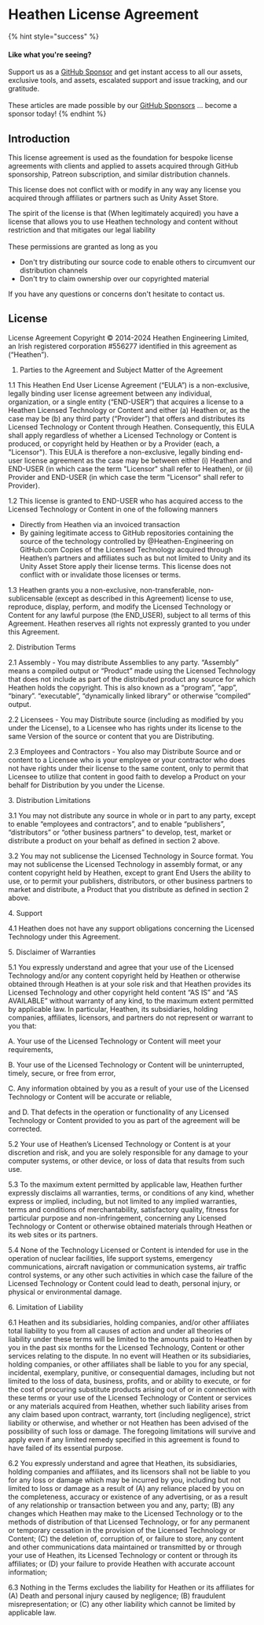 # Heathen License Agreement

{% hint style="success" %}
#### Like what you're seeing?

Support us as a [GitHub Sponsor](./) and get instant access to all our assets, exclusive tools, and assets, escalated support and issue tracking, and our gratitude.\
\
These articles are made possible by our [GitHub Sponsors](./) ... become a sponsor today!
{% endhint %}

## Introduction

This license agreement is used as the foundation for bespoke license agreements with clients and applied to assets acquired through GitHub sponsorship, Patreon subscription, and similar distribution channels.

This license does not conflict with or modify in any way any license you acquired through affiliates or partners such as Unity Asset Store.

The spirit of the license is that (When legitimately acquired) you have a license that allows you to use Heathen technology and content without restriction and that mitigates our legal liability\
\
These permissions are granted as long as you&#x20;

* Don't try distributing our source code to enable others to circumvent our distribution channels
* Don't try to claim ownership over our copyrighted material

If you have any questions or concerns don't hesitate to contact us.

## License

License Agreement Copyright © 2014-2024 Heathen Engineering Limited, an Irish registered corporation #556277 identified in this agreement as (“Heathen”).

1. Parties to the Agreement and Subject Matter of the Agreement

1.1 This Heathen End User License Agreement (“EULA”) is a non-exclusive, legally binding user license agreement between any individual, organization, or a single entity (“END-USER”) that acquires a license to a Heathen Licensed Technology or Content and either (a) Heathen or, as the case may be (b) any third party (“Provider”) that offers and distributes its Licensed Technology or Content through Heathen. Consequently, this EULA shall apply regardless of whether a Licensed Technology or Content is produced, or copyright held by Heathen or by a Provider (each, a "Licensor"). This EULA is therefore a non-exclusive, legally binding end-user license agreement as the case may be between either (i) Heathen and END-USER (in which case the term "Licensor" shall refer to Heathen), or (ii) Provider and END-USER (in which case the term "Licensor" shall refer to Provider).

1.2 This license is granted to END-USER who has acquired access to the Licensed Technology or Content in one of the following manners

* Directly from Heathen via an invoiced transaction
* By gaining legitimate access to GitHub repositories containing the source of the technology controlled by @Heathen-Engineering on GitHub.com Copies of the Licensed Technology acquired through Heathen’s partners and affiliates such as but not limited to Unity and its Unity Asset Store apply their license terms. This license does not conflict with or invalidate those licenses or terms.

1.3 Heathen grants you a non-exclusive, non-transferable, non-sublicensable (except as described in this Agreement) license to use, reproduce, display, perform, and modify the Licensed Technology or Content for any lawful purpose (the END\_USER), subject to all terms of this Agreement. Heathen reserves all rights not expressly granted to you under this Agreement.

&#x20;  2\. Distribution Terms

2.1 Assembly - You may distribute Assemblies to any party. “Assembly” means a compiled output or “Product” made using the Licensed Technology that does not include as part of the distributed product any source for which Heathen holds the copyright. This is also known as a “program”, “app”, “binary”. “executable”, “dynamically linked library” or otherwise “compiled” output.

2.2 Licensees - You may Distribute source (including as modified by you under the License), to a Licensee who has rights under its license to the same Version of the source or content that you are Distributing.

2.3 Employees and Contractors - You also may Distribute Source and or content to a Licensee who is your employee or your contractor who does not have rights under their license to the same content, only to permit that Licensee to utilize that content in good faith to develop a Product on your behalf for Distribution by you under the License.

&#x20;  3\. Distribution Limitations

3.1 You may not distribute any source in whole or in part to any party, except to enable “employees and contractors”, and to enable “publishers”, “distributors” or “other business partners” to develop, test, market or distribute a product on your behalf as defined in section 2 above.

3.2 You may not sublicense the Licensed Technology in Source format. You may not sublicense the Licensed Technology in assembly format, or any content copyright held by Heathen, except to grant End Users the ability to use, or to permit your publishers, distributors, or other business partners to market and distribute, a Product that you distribute as defined in section 2 above.

&#x20;  4\. Support

4.1 Heathen does not have any support obligations concerning the Licensed Technology under this Agreement.

&#x20;  5\. Disclaimer of Warranties

5.1 You expressly understand and agree that your use of the Licensed Technology and/or any content copyright held by Heathen or otherwise obtained through Heathen is at your sole risk and that Heathen provides its Licensed Technology and other copyright held content “AS IS” and “AS AVAILABLE” without warranty of any kind, to the maximum extent permitted by applicable law. In particular, Heathen, its subsidiaries, holding companies, affiliates, licensors, and partners do not represent or warrant to you that:

A. Your use of the Licensed Technology or Content will meet your requirements,&#x20;

B. Your use of the Licensed Technology or Content will be uninterrupted, timely, secure, or free from error,&#x20;

C. Any information obtained by you as a result of your use of the Licensed Technology or Content will be accurate or reliable,&#x20;

and D. That defects in the operation or functionality of any Licensed Technology or Content provided to you as part of the agreement will be corrected.

5.2 Your use of Heathen’s Licensed Technology or Content is at your discretion and risk, and you are solely responsible for any damage to your computer systems, or other device, or loss of data that results from such use.

5.3 To the maximum extent permitted by applicable law, Heathen further expressly disclaims all warranties, terms, or conditions of any kind, whether express or implied, including, but not limited to any implied warranties, terms and conditions of merchantability, satisfactory quality, fitness for particular purpose and non-infringement, concerning any Licensed Technology or Content or otherwise obtained materials through Heathen or its web sites or its partners.

5.4 None of the Technology Licensed or Content is intended for use in the operation of nuclear facilities, life support systems, emergency communications, aircraft navigation or communication systems, air traffic control systems, or any other such activities in which case the failure of the Licensed Technology or Content could lead to death, personal injury, or physical or environmental damage.

&#x20;  6\. Limitation of Liability

6.1 Heathen and its subsidiaries, holding companies, and/or other affiliates total liability to you from all causes of action and under all theories of liability under these terms will be limited to the amounts paid to Heathen by you in the past six months for the Licensed Technology, Content or other services relating to the dispute. In no event will Heathen or its subsidiaries, holding companies, or other affiliates shall be liable to you for any special, incidental, exemplary, punitive, or consequential damages, including but not limited to the loss of data, business, profits, and or ability to execute, or for the cost of procuring substitute products arising out of or in connection with these terms or your use of the Licensed Technology or Content or services or any materials acquired from Heathen, whether such liability arises from any claim based upon contract, warranty, tort (including negligence), strict liability or otherwise, and whether or not Heathen has been advised of the possibility of such loss or damage. The foregoing limitations will survive and apply even if any limited remedy specified in this agreement is found to have failed of its essential purpose.

6.2 You expressly understand and agree that Heathen, its subsidiaries, holding companies and affiliates, and its licensors shall not be liable to you for any loss or damage which may be incurred by you, including but not limited to loss or damage as a result of (A) any reliance placed by you on the completeness, accuracy or existence of any advertising, or as a result of any relationship or transaction between you and any, party; (B) any changes which Heathen may make to the Licensed Technology or to the methods of distribution of that Licensed Technology, or for any permanent or temporary cessation in the provision of the Licensed Technology or Content; (C) the deletion of, corruption of, or failure to store, any content and other communications data maintained or transmitted by or through your use of Heathen, its Licensed Technology or content or through its affiliates; or (D) your failure to provide Heathen with accurate account information;

6.3 Nothing in the Terms excludes the liability for Heathen or its affiliates for (A) Death and personal injury caused by negligence; (B) fraudulent misrepresentation; or (C) any other liability which cannot be limited by applicable law.
